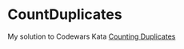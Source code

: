 # CountDuplicates

My solution to Codewars Kata [Counting Duplicates](https://www.codewars.com/kata/54bf1c2cd5b56cc47f0007a1/train/cpp)
